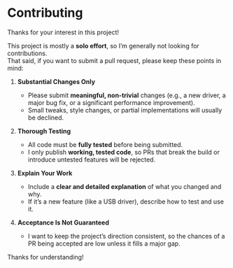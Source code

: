 # Contributing

Thanks for your interest in this project!

This project is mostly a **solo effort**, so I’m generally not looking for contributions.  
That said, if you want to submit a pull request, please keep these points in mind:

1. **Substantial Changes Only**  
   - Please submit **meaningful, non-trivial** changes (e.g., a new driver, a major bug fix, or a significant performance improvement).  
   - Small tweaks, style changes, or partial implementations will usually be declined.

2. **Thorough Testing**  
   - All code must be **fully tested** before being submitted.  
   - I only publish **working, tested code**, so PRs that break the build or introduce untested features will be rejected.

3. **Explain Your Work**  
   - Include a **clear and detailed explanation** of what you changed and why.  
   - If it’s a new feature (like a USB driver), describe how to test and use it.

4. **Acceptance Is Not Guaranteed**  
   - I want to keep the project’s direction consistent, so the chances of a PR being accepted are low unless it fills a major gap.

Thanks for understanding!
